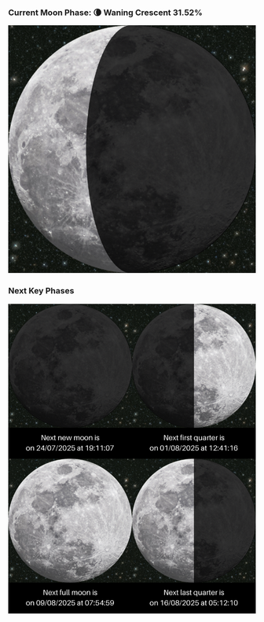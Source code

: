 ### Current Moon Phase: 🌘 Waning Crescent 31.52%
![Moon Phase](moonphase.png)
### Next Key Phases
![Gallery](gallery.png)